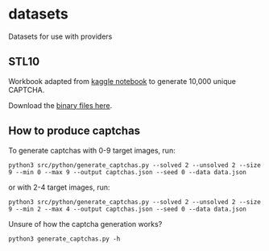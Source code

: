 # datasets
Datasets for use with providers

## STL10

Workbook adapted from [kaggle notebook](https://www.kaggle.com/code/pratt3000/generate-stl10/notebook) to generate 10,000 unique CAPTCHA.

Download the [binary files here](http://ai.stanford.edu/~acoates/stl10/stl10_binary.tar.gz).


## How to produce captchas

To generate captchas with 0-9 target images, run:
```commandline
python3 src/python/generate_captchas.py --solved 2 --unsolved 2 --size 9 --min 0 --max 9 --output captchas.json --seed 0 --data data.json
```
or with 2-4 target images, run:
```commandline
python3 src/python/generate_captchas.py --solved 2 --unsolved 2 --size 9 --min 2 --max 4 --output captchas.json --seed 0 --data data.json
```

Unsure of how the captcha generation works?
```commandline
python3 generate_captchas.py -h
```